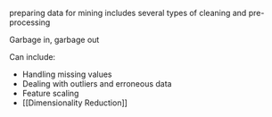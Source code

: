 preparing data for mining includes several types of cleaning and pre-processing

Garbage in, garbage out

Can include:
- Handling missing values 
- Dealing with outliers and erroneous data
- Feature scaling
- [[Dimensionality Reduction]]

